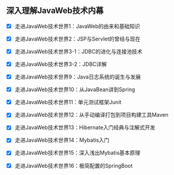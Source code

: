 ## 深入理解JavaWeb技术内幕

- [x] 走进JavaWeb技术世界1：JavaWeb的由来和基础知识
- [x] 走进JavaWeb技术世界2：JSP与Servlet的曾经与现在
- [x] 走进JavaWeb技术世界3-1：JDBC的进化与连接池技术
- [x] 走进JavaWeb技术世界3-2：JDBC详解
- [x] 走进JavaWeb技术世界9：Java日志系统的诞生与发展
- [x] 走进JavaWeb技术世界10：从JavaBean讲到Spring
- [x] 走进JavaWeb技术世界11：单元测试框架Junit
- [x] 走进JavaWeb技术世界12：从手动编译打包到项目构建工具Maven
- [x] 走进JavaWeb技术世界13：Hibernate入门经典与注解式开发
- [x] 走进JavaWeb技术世界14：Mybatis入门
- [x] 走进JavaWeb技术世界15：深入浅出Mybatis基本原理
- [x] 走进JavaWeb技术世界16：极简配置的SpringBoot



